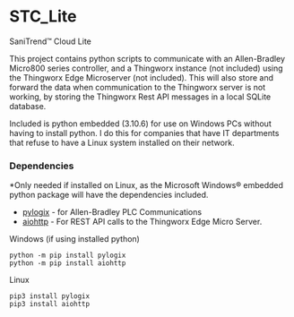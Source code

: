 # STC_Lite
SaniTrend™ Cloud Lite

This project contains python scripts to communicate with an Allen-Bradley Micro800 series controller, and a Thingworx instance (not included)
using the Thingworx Edge Microserver (not included). This will also store and forward the data when communication to the Thingworx server 
is not working, by storing the Thingworx Rest API messages in a local SQLite database.

Included is python embedded (3.10.6) for use on Windows PCs without having to install python. I do this for companies that have IT departments that 
refuse to have a Linux system installed on their network.

### Dependencies
*Only needed if installed on Linux, as the Microsoft Windows® embedded python package will have the dependencies included.

- [pylogix](https://github.com/dmroeder/pylogix) - for Allen-Bradley PLC Communications
- [aiohttp](https://github.com/aio-libs/aiohttp) - For REST API calls to the Thingworx Edge Micro Server.

Windows (if using installed python)
```console
python -m pip install pylogix
python -m pip install aiohttp
```

Linux
```console
pip3 install pylogix
pip3 install aiohttp
```